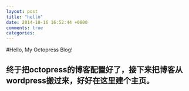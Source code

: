 ```yaml
---
layout: post
title: "hello"
date: 2014-10-16 16:52:44 +0800
comments: true
categories: 
---
```

#Hello, My Octopress Blog!
## 终于把octopress的博客配置好了，接下来把博客从wordpress搬过来，好好在这里建个主页。
